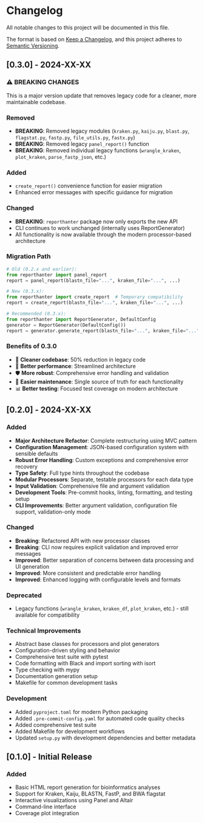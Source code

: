 # Changelog

All notable changes to this project will be documented in this file.

The format is based on [Keep a Changelog](https://keepachangelog.com/en/1.0.0/),
and this project adheres to [Semantic Versioning](https://semver.org/spec/v2.0.0.html).

## [0.3.0] - 2024-XX-XX

### ⚠️ **BREAKING CHANGES**
This is a major version update that removes legacy code for a cleaner, more maintainable codebase.

### Removed
- **BREAKING**: Removed legacy modules (`kraken.py`, `kaiju.py`, `blast.py`, `flagstat.py`, `fastp.py`, `file_utils.py`, `fastx.py`)
- **BREAKING**: Removed legacy `panel_report()` function
- **BREAKING**: Removed individual legacy functions (`wrangle_kraken`, `plot_kraken`, `parse_fastp_json`, etc.)

### Added
- `create_report()` convenience function for easier migration
- Enhanced error messages with specific guidance for migration

### Changed
- **BREAKING**: `reporthanter` package now only exports the new API
- CLI continues to work unchanged (internally uses ReportGenerator)
- All functionality is now available through the modern processor-based architecture

### Migration Path
```python
# Old (0.2.x and earlier):
from reporthanter import panel_report
report = panel_report(blastn_file="...", kraken_file="...", ...)

# New (0.3.x):
from reporthanter import create_report  # Temporary compatibility
report = create_report(blastn_file="...", kraken_file="...", ...)

# Recommended (0.3.x):
from reporthanter import ReportGenerator, DefaultConfig
generator = ReportGenerator(DefaultConfig())
report = generator.generate_report(blastn_file="...", kraken_file="...", ...)
```

### Benefits of 0.3.0
- 🧹 **Cleaner codebase**: 50% reduction in legacy code
- 🚀 **Better performance**: Streamlined architecture
- 🛡️ **More robust**: Comprehensive error handling and validation
- 🔧 **Easier maintenance**: Single source of truth for each functionality
- 📊 **Better testing**: Focused test coverage on modern architecture

## [0.2.0] - 2024-XX-XX

### Added
- **Major Architecture Refactor**: Complete restructuring using MVC pattern
- **Configuration Management**: JSON-based configuration system with sensible defaults
- **Robust Error Handling**: Custom exceptions and comprehensive error recovery
- **Type Safety**: Full type hints throughout the codebase
- **Modular Processors**: Separate, testable processors for each data type
- **Input Validation**: Comprehensive file and argument validation
- **Development Tools**: Pre-commit hooks, linting, formatting, and testing setup
- **CLI Improvements**: Better argument validation, configuration file support, validation-only mode

### Changed
- **Breaking**: Refactored API with new processor classes
- **Breaking**: CLI now requires explicit validation and improved error messages  
- **Improved**: Better separation of concerns between data processing and UI generation
- **Improved**: More consistent and predictable error handling
- **Improved**: Enhanced logging with configurable levels and formats

### Deprecated
- Legacy functions (`wrangle_kraken`, `kraken_df`, `plot_kraken`, etc.) - still available for compatibility

### Technical Improvements
- Abstract base classes for processors and plot generators
- Configuration-driven styling and behavior
- Comprehensive test suite with pytest
- Code formatting with Black and import sorting with isort
- Type checking with mypy
- Documentation generation setup
- Makefile for common development tasks

### Development
- Added `pyproject.toml` for modern Python packaging
- Added `.pre-commit-config.yaml` for automated code quality checks
- Added comprehensive test suite
- Added Makefile for development workflows
- Updated `setup.py` with development dependencies and better metadata

## [0.1.0] - Initial Release

### Added
- Basic HTML report generation for bioinformatics analyses
- Support for Kraken, Kaiju, BLASTN, FastP, and BWA flagstat
- Interactive visualizations using Panel and Altair
- Command-line interface
- Coverage plot integration
